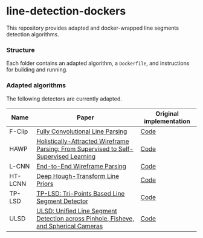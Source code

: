 # line-detection-dockers

This repository provides adapted and docker-wrapped line segments detection algorithms.
### Structure
Each folder contains an adapted algorithm, a `Dockerfile`, and instructions for building and running.

### Adapted algorithms
The following detectors are currently adapted.


| Name    | Paper | Original implementation                        |
|---------| --- | --- |
| F-Clip  | [Fully Convolutional Line Parsing](https://arxiv.org/abs/2104.11207v2) | [Code](https://github.com/Delay-Xili/F-Clip) |
| HAWP    | [Holistically-Attracted Wireframe Parsing: From Supervised to Self-Supervised Learning](https://arxiv.org/abs/2210.12971) | [Code](https://github.com/cherubicXN/hawp) |
| L-CNN   | [End-to-End Wireframe Parsing](https://arxiv.org/abs/1905.03246) | [Code](https://github.com/zhou13/lcnn) |
| HT-LCNN | [Deep Hough-Transform Line Priors](https://arxiv.org/abs/2007.09493) | [Code](https://github.com/yanconglin/Deep-Hough-Transform-Line-Priors) |
| TP-LSD | [TP-LSD: Tri-Points Based Line Segment Detector](https://arxiv.org/abs/2009.05505) | [Code](https://github.com/Siyuada7/TP-LSD) |
| ULSD    | [ULSD: Unified Line Segment Detection across Pinhole, Fisheye, and Spherical Cameras](https://arxiv.org/abs/2011.03174) | [Code](https://github.com/lh9171338/Unified-Line-Segment-Detection) |